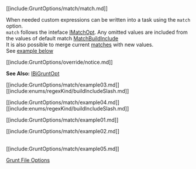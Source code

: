 [[include:GruntOptions/match/match.md]]

When needed custom expressions can be written into a task using the `match` option.  
`match` follows the inteface [IMatchOpt](/interfaces/_modules_interfaces_.imatchopt.html).
Any omitted values are included from the values of default match [MatchBuildInclude](/classes/matchoptions.matchbuildinclude.html)  
It is also possible to merge current [matches](/enums/enums.regexkind.html) with new values.  
See <a href="#example05">example below</a>

[[include:GruntOptions/override/notice.md]]

**See Also:** [IBiGruntOpt](/interfaces/_modules_interfaces_.ibigruntopt.html)

[[include:GruntOptions/match/example03.md]]
[[include:enums/regexKind/buildIncludeSlash.md]]

[[include:GruntOptions/match/example04.md]]
[[include:enums/regexKind/buildIncludeSlash.md]]

[[include:GruntOptions/match/example01.md]]

[[include:GruntOptions/match/example02.md]]

<a name="example05"></a>  
[[include:GruntOptions/match/example05.md]]

[Grunt File Options](../)  